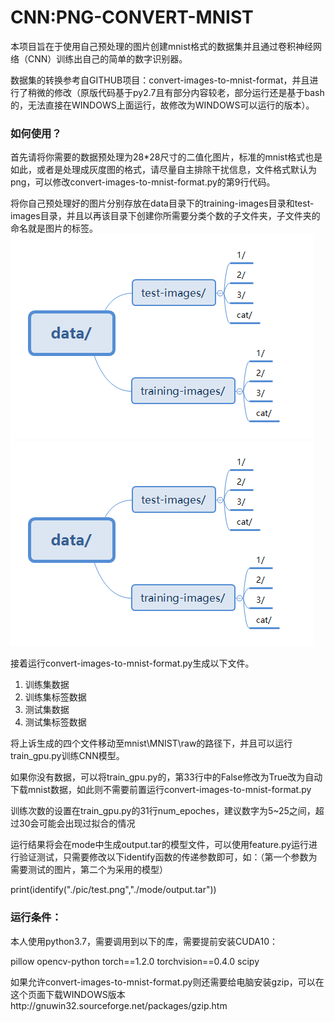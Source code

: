 # CNN:PNG-CONVERT-MNIST

本项目旨在于使用自己预处理的图片创建mnist格式的数据集并且通过卷积神经网络（CNN）训练出自己的简单的数字识别器。

数据集的转换参考自GITHUB项目：convert-images-to-mnist-format，并且进行了稍微的修改（原版代码基于py2.7且有部分内容较老，部分运行还是基于bash的，无法直接在WINDOWS上面运行，故修改为WINDOWS可以运行的版本）。



### 如何使用？

首先请将你需要的数据预处理为28*28尺寸的二值化图片，标准的mnist格式也是如此，或者是处理成灰度图的格式，请尽量自主排除干扰信息，文件格式默认为png，可以修改convert-images-to-mnist-format.py的第9行代码。

将你自己预处理好的图片分别存放在data目录下的training-images目录和test-images目录，并且以再该目录下创建你所需要分类个数的子文件夹，子文件夹的命名就是图片的标签。![1-1](.\1-1.png)
![1-1](https://github.com/Mustenaka/img-convert-mnist-CNN/blob/master/1-1.png)


接着运行convert-images-to-mnist-format.py生成以下文件。

1. 训练集数据
2. 训练集标签数据
3. 测试集数据
4. 测试集标签数据

将上诉生成的四个文件移动至mnist\MNIST\raw的路径下，并且可以运行train_gpu.py训练CNN模型。

如果你没有数据，可以将train_gpu.py的，第33行中的False修改为True改为自动下载mnist数据，如此则不需要前置运行convert-images-to-mnist-format.py

训练次数的设置在train_gpu.py的31行num_epoches，建议数字为5~25之间，超过30会可能会出现过拟合的情况



运行结果将会在mode中生成output.tar的模型文件，可以使用feature.py运行进行验证测试，只需要修改以下identify函数的传递参数即可，如：（第一个参数为需要测试的图片，第二个为采用的模型）

print(identify("./pic/test.png","./mode/output.tar"))



### 运行条件：

本人使用python3.7，需要调用到以下的库，需要提前安装CUDA10：

pillow
opencv-python
torch==1.2.0
torchvision==0.4.0
scipy



如果允许convert-images-to-mnist-format.py则还需要给电脑安装gzip，可以在这个页面下载WINDOWS版本http://gnuwin32.sourceforge.net/packages/gzip.htm

